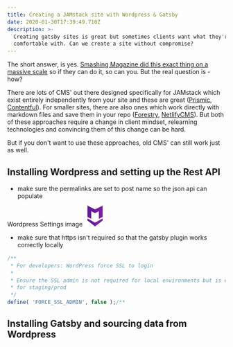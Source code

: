 ```yaml
---
title: Creating a JAMstack site with Wordpress & Gatsby
date: 2020-01-30T17:39:49.710Z
description: >-
  Creating gatsby sites is great but sometimes clients want what they're
  comfortable with. Can we create a site without compromise?
---
```

The short answer, is yes. [Smashing Magazine did this exact thing on a massive scale](https://www.smashingmagazine.com/2020/01/migration-from-wordpress-to-jamstack/) so if they can do it, so can you. But the real question is - how?

There are lots of CMS' out there designed specifically for JAMstack which exist entirely independently from your site and these are great ([Prismic](https://prismic.io/), [Contentful](https://www.contentful.com/)). For smaller sites, there are also ones which work directly with markdown files and save them in your repo ([Forestry](https://forestry.io/), [NetlifyCMS](https://www.netlifycms.org/)). But both of these approaches require a change in client mindset, relearning technologies and convincing them of this change can be hard.

But if you don't want to use these approaches, old CMS' can still work just as well.

## Installing Wordpress and setting up the Rest API

* make sure the permalinks are set to post name so the json api can populate

Wordpress Settings image
![alt text](https://github.com/adam-p/markdown-here/raw/master/src/common/images/icon48.png "Logo Title Text 1")

* make sure that https isn't required so that the gatsby plugin works correctly locally

```php
/**
 * For developers: WordPress force SSL to login
 *
 * Ensure the SSL admin is not required for local environments but is enabled
 * for staging/prod
 */
define( 'FORCE_SSL_ADMIN', false );/**
```

## Installing Gatsby and sourcing data from Wordpress
